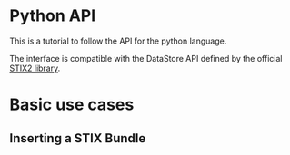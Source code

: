 # Python API
This is a tutorial to follow the API for the python language.

The interface is compatible with the DataStore API defined by 
the official [STIX2 library](https://stix2.readthedocs.io/en/latest/guide/datastore.html).

# Basic use cases

## Inserting a STIX Bundle



